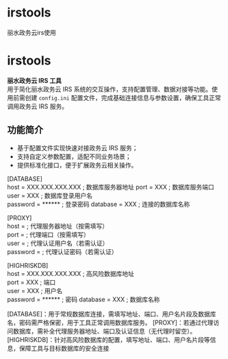 # irstools
丽水政务云irs使用

# irstools  
**丽水政务云 IRS 工具**  
用于简化丽水政务云 IRS 系统的交互操作，支持配置管理、数据对接等功能。使用前需创建 `config.ini` 配置文件，完成基础连接信息与参数设置，确保工具正常调用政务云 IRS 服务。

## 功能简介  
- 基于配置文件实现快速对接政务云 IRS 服务；  
- 支持自定义参数配置，适配不同业务场景；  
- 提供标准化接口，便于扩展政务云相关操作。

[DATABASE]  
host = XXX.XXX.XXX.XXX  ; 数据库服务器地址
port = XXX  ; 数据库服务端口  
user = XXX  ; 数据库登录用户名  
password = ******  ; 登录密码
database = XXX ; 连接的数据库名称  

[PROXY]  
host =  ; 代理服务器地址（按需填写）  
port =  ; 代理端口（按需填写）  
user =  ; 代理认证用户名（若需认证）  
password =  ; 代理认证密码（若需认证）  

[HIGHRISKDB]  
host = XXX.XXX.XXX.XXX  ; 高风险数据库地址  
port = XXX  ; 端口  
user = XXX  ; 用户名  
password = ******  ; 密码
database = XXX  ; 数据库名称  

[DATABASE]：用于常规数据库连接，需填写地址、端口、用户名片段及数据库名，密码需严格保密，用于工具正常调用数据库服务。
[PROXY]：若通过代理访问数据库，需补全代理服务器地址、端口及认证信息（无代理时留空）。
[HIGHRISKDB]：针对高风险数据库的配置，填写地址、端口、用户名片段等信息，保障工具与目标数据库的安全连接
